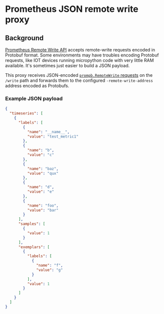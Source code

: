# Prometheus JSON remote write proxy

## Background

[Prometheus Remote Write API](https://prometheus.io/docs/prometheus/latest/querying/api/#remote-write-receiver) accepts remote-write requests encoded in Protobuf format. 
Some environments may have troubles encoding Protobuf requests, like IOT devices running micropython code with very little RAM available. It's sometimes just easier to build a JSON payload.

This proxy receives JSON-encoded [`prompb.RemoteWrite` requests](https://github.com/prometheus/prometheus/blob/57f4aab27d53872b109c8513846765df6b51eb57/prompb/remote.proto#L22-L28) on the `/write` path and forwards them to the configured `-remote-write-address` address encoded as Protobufs.

### Example JSON payload

```json
{
  "timeseries": [
    {
      "labels": [
        {
          "name": "__name__",
          "value": "test_metric1"
        },
        {
          "name": "b",
          "value": "c"
        },
        {
          "name": "baz",
          "value": "qux"
        },
        {
          "name": "d",
          "value": "e"
        },
        {
          "name": "foo",
          "value": "bar"
        }
      ],
      "samples": [
        {
          "value": 1
        }
      ],
      "exemplars": [
        {
          "labels": [
            {
              "name": "f",
              "value": "g"
            }
          ],
          "value": 1
        }
      ]
    }
  ]
}
```

